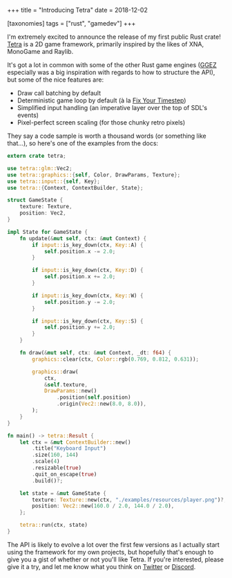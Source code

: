 +++
title = "Introducing Tetra"
date = 2018-12-02

[taxonomies]
tags = ["rust", "gamedev"]
+++

I'm extremely excited to announce the release of my first public Rust crate! [Tetra](https://github.com/17cupsofcoffee/tetra) is a 2D game framework, primarily inspired by the likes of XNA, MonoGame and Raylib.

It's got a lot in common with some of the other Rust game engines ([GGEZ](https://github.com/ggez/ggez) especially was a big inspiration with regards to how to structure the API), but some of the nice features are:

* Draw call batching by default
* Deterministic game loop by default (à la [Fix Your Timestep](https://gafferongames.com/post/fix_your_timestep/))
* Simplified input handling (an imperative layer over the top of SDL's events)
* Pixel-perfect screen scaling (for those chunky retro pixels)

They say a code sample is worth a thousand words (or something like that...), so here's one of the examples from the docs:

```rust
extern crate tetra;

use tetra::glm::Vec2;
use tetra::graphics::{self, Color, DrawParams, Texture};
use tetra::input::{self, Key};
use tetra::{Context, ContextBuilder, State};

struct GameState {
    texture: Texture,
    position: Vec2,
}

impl State for GameState {
    fn update(&mut self, ctx: &mut Context) {
        if input::is_key_down(ctx, Key::A) {
            self.position.x -= 2.0;
        }

        if input::is_key_down(ctx, Key::D) {
            self.position.x += 2.0;
        }

        if input::is_key_down(ctx, Key::W) {
            self.position.y -= 2.0;
        }

        if input::is_key_down(ctx, Key::S) {
            self.position.y += 2.0;
        }
    }

    fn draw(&mut self, ctx: &mut Context, _dt: f64) {
        graphics::clear(ctx, Color::rgb(0.769, 0.812, 0.631));

        graphics::draw(
            ctx,
            &self.texture,
            DrawParams::new()
                .position(self.position)
                .origin(Vec2::new(8.0, 8.0)),
        );
    }
}

fn main() -> tetra::Result {
    let ctx = &mut ContextBuilder::new()
        .title("Keyboard Input")
        .size(160, 144)
        .scale(4)
        .resizable(true)
        .quit_on_escape(true)
        .build()?;

    let state = &mut GameState {
        texture: Texture::new(ctx, "./examples/resources/player.png")?,
        position: Vec2::new(160.0 / 2.0, 144.0 / 2.0),
    };

    tetra::run(ctx, state)
}
```

The API is likely to evolve a lot over the first few versions as I actually start using the framework for my own projects, but hopefully that's enough to give you a gist of whether or not you'll like Tetra. If you're interested, please give it a try, and let me know what you think on [Twitter](https://twitter.com/17cupsofcoffee) or [Discord](https://bit.ly/rust-community).